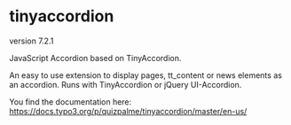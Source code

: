 # tinyaccordion

version 7.2.1

JavaScript Accordion based on TinyAccordion.

An easy to use extension to display pages, tt_content or news elements as an accordion.
Runs with TinyAccordion or jQuery UI-Accordion.

You find the documentation here:
https://docs.typo3.org/p/quizpalme/tinyaccordion/master/en-us/
